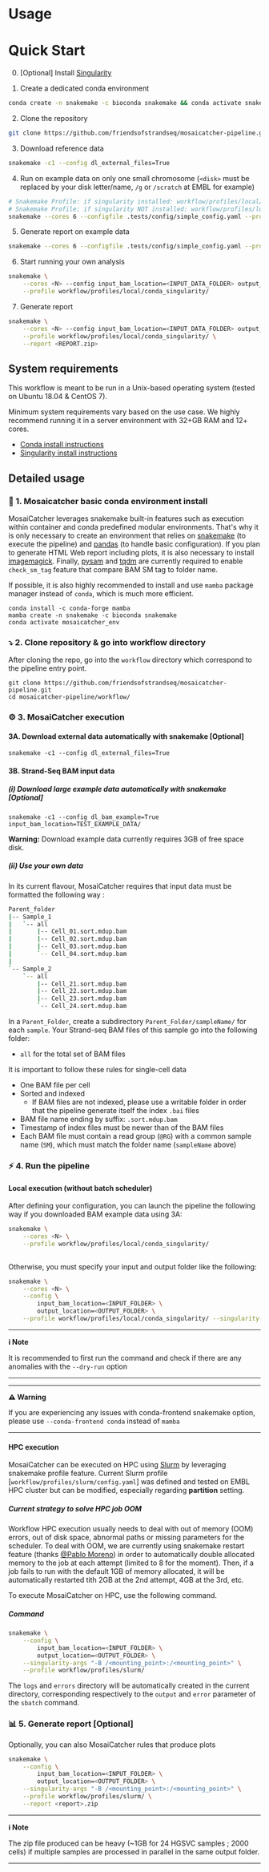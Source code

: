 
# Usage 

# Quick Start

0. [Optional] Install [Singularity](https://www.sylabs.io/guides/3.0/user-guide/) 

1. Create a dedicated conda environment 
```bash
conda create -n snakemake -c bioconda snakemake && conda activate snakemake
```

2. Clone the repository 
```bash
git clone https://github.com/friendsofstrandseq/mosaicatcher-pipeline.git && cd mosaicatcher-pipeline
```

3. Download reference data 
```bash
snakemake -c1 --config dl_external_files=True 
```

4. Run on example data on only one small chromosome (`<disk>` must be replaced by your disk letter/name, `/g` or `/scratch` at EMBL for example)
```bash
# Snakemake Profile: if singularity installed: workflow/profiles/local/conda_singularity/
# Snakemake Profile: if singularity NOT installed: workflow/profiles/local/conda/
snakemake --cores 6 --configfile .tests/config/simple_config.yaml --profile workflow/profiles/local/conda_singularity/ 
```

5. Generate report on example data
```bash
snakemake --cores 6 --configfile .tests/config/simple_config.yaml --profile workflow/profiles/local/conda_singularity/ --report report.zip
```

6. Start running your own analysis
```bash
snakemake \
    --cores <N> --config input_bam_location=<INPUT_DATA_FOLDER> output_location=<OUTPUT_DATA_FOLDER> \
    --profile workflow/profiles/local/conda_singularity/ 

```
7. Generate report 
```bash
snakemake \
    --cores <N> --config input_bam_location=<INPUT_DATA_FOLDER> output_location=<OUTPUT_DATA_FOLDER> \
    --profile workflow/profiles/local/conda_singularity/ \
    --report <REPORT.zip>
```

## System requirements

This workflow is meant to be run in a Unix-based operating system (tested on Ubuntu 18.04 & CentOS 7). 

Minimum system requirements vary based on the use case. We highly recommend running it in a server environment with 32+GB RAM and 12+ cores.


- [Conda install instructions](https://conda.io/miniconda.html)
- [Singularity install instructions](https://sylabs.io/guides/3.0/user-guide/quick_start.html#quick-installation-steps)

## Detailed usage

### 🐍 1. Mosaicatcher basic conda environment install

MosaiCatcher leverages snakemake built-in features such as execution within container and conda predefined modular environments. That's why it is only necessary to create an environment that relies on [snakemake](https://github.com/snakemake/snakemake) (to execute the pipeline) and [pandas](https://github.com/pandas-dev/pandas) (to handle basic configuration). If you plan to generate HTML Web report including plots, it is also necessary to install [imagemagick](https://github.com/ImageMagick/ImageMagick). Finally, [pysam](https://pysam.readthedocs.io/en/latest/api.html) and [tqdm](https://github.com/tqdm/tqdm) are currently required to enable `check_sm_tag` feature that compare BAM SM tag to folder name. 


If possible, it is also highly recommended to install and use `mamba` package manager instead of `conda`, which is much more efficient.

```
conda install -c conda-forge mamba
mamba create -n snakemake -c bioconda snakemake
conda activate mosaicatcher_env
```



### ⤵️ 2. Clone repository & go into workflow directory

After cloning the repo, go into the `workflow` directory which correspond to the pipeline entry point. 




```
git clone https://github.com/friendsofstrandseq/mosaicatcher-pipeline.git
cd mosaicatcher-pipeline/workflow/
```


### ⚙️ 3. MosaiCatcher execution


#### 3A. Download external data automatically with snakemake [Optional] 

```
snakemake -c1 --config dl_external_files=True
```

#### 3B. Strand-Seq BAM input data

##### (i) Download large example data automatically with snakemake [Optional] 

```
snakemake -c1 --config dl_bam_example=True input_bam_location=TEST_EXAMPLE_DATA/
```
**Warning:** Download example data currently requires 3GB of free space disk. 


##### (ii) Use your own data

In its current flavour, MosaiCatcher requires that input data must be formatted the following way :


```bash
Parent_folder
|-- Sample_1
|   `-- all
|       |-- Cell_01.sort.mdup.bam
|       |-- Cell_02.sort.mdup.bam
|       |-- Cell_03.sort.mdup.bam
|       `-- Cell_04.sort.mdup.bam
| 
`-- Sample_2
    `-- all
        |-- Cell_21.sort.mdup.bam
        |-- Cell_22.sort.mdup.bam
        |-- Cell_23.sort.mdup.bam
        `-- Cell_24.sort.mdup.bam
```

In a `Parent_Folder`, create a subdirectory `Parent_Folder/sampleName/` for each `sample`. Your Strand-seq BAM files of this sample go into the following folder:

* `all` for the total set of BAM files

It is important to follow these rules for single-cell data

* One BAM file per cell
* Sorted and indexed
  * If BAM files are not indexed, please use a writable folder in order that the pipeline generate itself the index `.bai` files
* BAM file name ending by suffix: `.sort.mdup.bam`
* Timestamp of index files must be newer than of the BAM files
* Each BAM file must contain a read group (`@RG`) with a common sample name (`SM`), which must match the folder name (`sampleName` above)



### ⚡️ 4. Run the pipeline

#### Local execution (without batch scheduler)

After defining your configuration, you can launch the pipeline the following way if you downloaded BAM example data using 3A:


```bash
snakemake \
    --cores <N> \
    --profile workflow/profiles/local/conda_singularity/
 
```

Otherwise, you must specify your input and output folder like the following:

```bash
snakemake \
    --cores <N> \
    --config \
        input_bam_location=<INPUT_FOLDER> \
        output_location=<OUTPUT_FOLDER> \
    --profile workflow/profiles/local/conda_singularity/ --singularity-args "-B /<mounting_point>:/<mounting_point>"
```

---
**ℹ️ Note**

It is recommended to first run the command and check if there are any anomalies with the `--dry-run` option

---

---
**⚠️ Warning**

If you are experiencing any issues with conda-frontend snakemake option, please use `--conda-frontend conda` instead of `mamba` 

---

#### HPC execution

MosaiCatcher can be executed on HPC using [Slurm](https://slurm.schedmd.com/documentation.html) by leveraging snakemake profile feature. Current Slurm profile [`workflow/profiles/slurm/config.yaml`] was defined and tested on EMBL HPC cluster but can be modified, especially regarding **partition** setting. 

##### Current strategy to solve HPC job OOM 

Workflow HPC execution usually needs to deal with out of memory (OOM) errors, out of disk space, abnormal paths or missing parameters for the scheduler. To deal with OOM, we are currently using snakemake restart feature (thanks [@Pablo Moreno](https://github.com/pcm32)) in order to automatically double allocated memory to the job at each attempt (limited to 8 for the moment). Then, if a job fails to run with the default 1GB of memory allocated, it will be automatically restarted tith 2GB at the 2nd attempt, 4GB at the 3rd, etc. 

To execute MosaiCatcher on HPC, use the following command. 

##### Command 

```bash
snakemake \
    --config \
        input_bam_location=<INPUT_FOLDER> \
        output_location=<OUTPUT_FOLDER> \
    --singularity-args "-B /<mounting_point>:/<mounting_point>" \
    --profile workflow/profiles/slurm/
```

The `logs` and `errors` directory will be automatically created in the current directory, corresponding respectively to the `output` and `error` parameter of the `sbatch` command. 


###  📊 5. Generate report  [Optional]

Optionally, you can also MosaiCatcher rules that produce plots 

```bash
snakemake \
    --config \
        input_bam_location=<INPUT_FOLDER> \
        output_location=<OUTPUT_FOLDER> \
    --singularity-args "-B /<mounting_point>:/<mounting_point>" \
    --profile workflow/profiles/slurm/ \
    --report <report>.zip
```



---
**ℹ️ Note**

The zip file produced can be heavy (~1GB for 24 HGSVC samples ; 2000 cells) if multiple samples are processed in parallel in the same output folder.

---